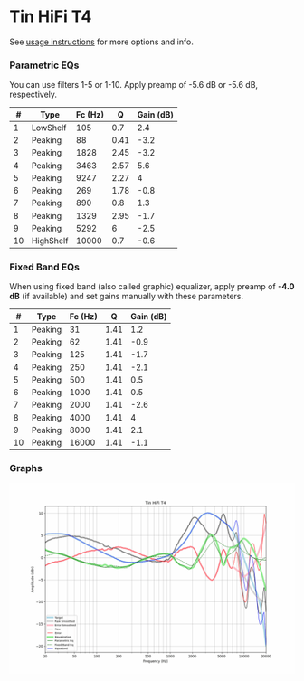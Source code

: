 # Tin HiFi T4
See [usage instructions](https://github.com/jaakkopasanen/AutoEq#usage) for more options and info.

### Parametric EQs
You can use filters 1-5 or 1-10. Apply preamp of -5.6 dB or -5.6 dB, respectively.

|   # | Type      |   Fc (Hz) |    Q |   Gain (dB) |
|-----|-----------|-----------|------|-------------|
|   1 | LowShelf  |       105 | 0.7  |         2.4 |
|   2 | Peaking   |        88 | 0.41 |        -3.2 |
|   3 | Peaking   |      1828 | 2.45 |        -3.2 |
|   4 | Peaking   |      3463 | 2.57 |         5.6 |
|   5 | Peaking   |      9247 | 2.27 |         4   |
|   6 | Peaking   |       269 | 1.78 |        -0.8 |
|   7 | Peaking   |       890 | 0.8  |         1.3 |
|   8 | Peaking   |      1329 | 2.95 |        -1.7 |
|   9 | Peaking   |      5292 | 6    |        -2.5 |
|  10 | HighShelf |     10000 | 0.7  |        -0.6 |

### Fixed Band EQs
When using fixed band (also called graphic) equalizer, apply preamp of **-4.0 dB** (if available) and set gains manually with these parameters.

|   # | Type    |   Fc (Hz) |    Q |   Gain (dB) |
|-----|---------|-----------|------|-------------|
|   1 | Peaking |        31 | 1.41 |         1.2 |
|   2 | Peaking |        62 | 1.41 |        -0.9 |
|   3 | Peaking |       125 | 1.41 |        -1.7 |
|   4 | Peaking |       250 | 1.41 |        -2.1 |
|   5 | Peaking |       500 | 1.41 |         0.5 |
|   6 | Peaking |      1000 | 1.41 |         0.5 |
|   7 | Peaking |      2000 | 1.41 |        -2.6 |
|   8 | Peaking |      4000 | 1.41 |         4   |
|   9 | Peaking |      8000 | 1.41 |         2.1 |
|  10 | Peaking |     16000 | 1.41 |        -1.1 |

### Graphs
![](./Tin%20HiFi%20T4.png)
